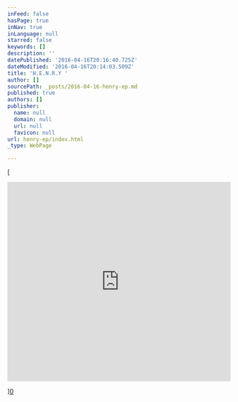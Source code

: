 ```yaml
---
inFeed: false
hasPage: true
inNav: true
inLanguage: null
starred: false
keywords: []
description: ''
datePublished: '2016-04-16T20:16:40.725Z'
dateModified: '2016-04-16T20:14:03.509Z'
title: 'H.E.N.R.Y '
author: []
sourcePath: _posts/2016-04-16-henry-ep.md
published: true
authors: []
publisher:
  name: null
  domain: null
  url: null
  favicon: null
url: henry-ep/index.html
_type: WebPage

---
```

[

<iframe width=" 100%" height="450" scrolling="no" frameborder="no" src="https://w.soundcloud.com/player/?url=https%3A//api.soundcloud.com/playlists/133899320&amp;color=ff5500&amp;auto_play=false&amp;hide_related=false&amp;show_comments=true&amp;show_user=true&amp;show_reposts=false" style="">H.E.N.R.Y </iframe>

][0]

[0]: href